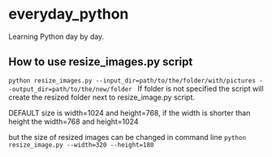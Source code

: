 # everyday_python
Learning Python day by day. 

## How to use resize_images.py script 
`python resize_images.py --input_dir=path/to/the/folder/with/pictures --output_dir=path/to/the/new/folder `
If folder is not specified the script will create the resized folder next to resize_image.py script.

DEFAULT size is width=1024 and height=768, if the width is shorter than height the width=768 and height=1024

but the size of resized images can be changed in command line
`python resize_image.py --width=320 --height=180`